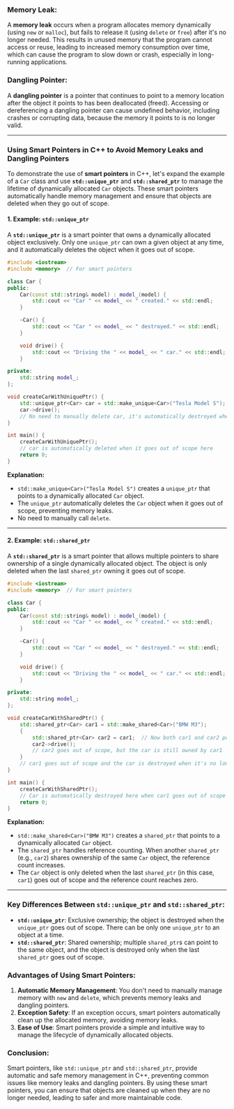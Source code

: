 ### Memory Leak:
A **memory leak** occurs when a program allocates memory dynamically (using `new` or `malloc`), but fails to release it (using `delete` or `free`) after it's no longer needed. This results in unused memory that the program cannot access or reuse, leading to increased memory consumption over time, which can cause the program to slow down or crash, especially in long-running applications.

### Dangling Pointer:
A **dangling pointer** is a pointer that continues to point to a memory location after the object it points to has been deallocated (freed). Accessing or dereferencing a dangling pointer can cause undefined behavior, including crashes or corrupting data, because the memory it points to is no longer valid.

---

### Using Smart Pointers in C++ to Avoid Memory Leaks and Dangling Pointers

To demonstrate the use of **smart pointers** in C++, let's expand the example of a `Car` class and use **`std::unique_ptr`** and **`std::shared_ptr`** to manage the lifetime of dynamically allocated `Car` objects. These smart pointers automatically handle memory management and ensure that objects are deleted when they go out of scope.

#### 1. Example: `std::unique_ptr`

A **`std::unique_ptr`** is a smart pointer that owns a dynamically allocated object exclusively. Only one `unique_ptr` can own a given object at any time, and it automatically deletes the object when it goes out of scope.

```cpp
#include <iostream>
#include <memory>  // For smart pointers

class Car {
public:
    Car(const std::string& model) : model_(model) {
        std::cout << "Car " << model_ << " created." << std::endl;
    }

    ~Car() {
        std::cout << "Car " << model_ << " destroyed." << std::endl;
    }

    void drive() {
        std::cout << "Driving the " << model_ << " car." << std::endl;
    }

private:
    std::string model_;
};

void createCarWithUniquePtr() {
    std::unique_ptr<Car> car = std::make_unique<Car>("Tesla Model S");
    car->drive();
    // No need to manually delete car, it's automatically destroyed when going out of scope.
}

int main() {
    createCarWithUniquePtr();
    // car is automatically deleted when it goes out of scope here
    return 0;
}
```

**Explanation:**
- `std::make_unique<Car>("Tesla Model S")` creates a `unique_ptr` that points to a dynamically allocated `Car` object.
- The `unique_ptr` automatically deletes the `Car` object when it goes out of scope, preventing memory leaks.
- No need to manually call `delete`.

---

#### 2. Example: `std::shared_ptr`

A **`std::shared_ptr`** is a smart pointer that allows multiple pointers to share ownership of a single dynamically allocated object. The object is only deleted when the last `shared_ptr` owning it goes out of scope.

```cpp
#include <iostream>
#include <memory>  // For smart pointers

class Car {
public:
    Car(const std::string& model) : model_(model) {
        std::cout << "Car " << model_ << " created." << std::endl;
    }

    ~Car() {
        std::cout << "Car " << model_ << " destroyed." << std::endl;
    }

    void drive() {
        std::cout << "Driving the " << model_ << " car." << std::endl;
    }

private:
    std::string model_;
};

void createCarWithSharedPtr() {
    std::shared_ptr<Car> car1 = std::make_shared<Car>("BMW M3");
    {
        std::shared_ptr<Car> car2 = car1;  // Now both car1 and car2 point to the same object
        car2->drive();
        // car2 goes out of scope, but the car is still owned by car1
    }
    // car1 goes out of scope and the car is destroyed when it's no longer referenced
}

int main() {
    createCarWithSharedPtr();
    // Car is automatically destroyed here when car1 goes out of scope
    return 0;
}
```

**Explanation:**
- `std::make_shared<Car>("BMW M3")` creates a `shared_ptr` that points to a dynamically allocated `Car` object.
- The `shared_ptr` handles reference counting. When another `shared_ptr` (e.g., `car2`) shares ownership of the same `Car` object, the reference count increases.
- The `Car` object is only deleted when the last `shared_ptr` (in this case, `car1`) goes out of scope and the reference count reaches zero.

---

### Key Differences Between `std::unique_ptr` and `std::shared_ptr`:
- **`std::unique_ptr`**: Exclusive ownership; the object is destroyed when the `unique_ptr` goes out of scope. There can be only one `unique_ptr` to an object at a time.
- **`std::shared_ptr`**: Shared ownership; multiple `shared_ptr`s can point to the same object, and the object is destroyed only when the last `shared_ptr` goes out of scope.

### Advantages of Using Smart Pointers:
1. **Automatic Memory Management**: You don't need to manually manage memory with `new` and `delete`, which prevents memory leaks and dangling pointers.
2. **Exception Safety**: If an exception occurs, smart pointers automatically clean up the allocated memory, avoiding memory leaks.
3. **Ease of Use**: Smart pointers provide a simple and intuitive way to manage the lifecycle of dynamically allocated objects.

### Conclusion:
Smart pointers, like `std::unique_ptr` and `std::shared_ptr`, provide automatic and safe memory management in C++, preventing common issues like memory leaks and dangling pointers. By using these smart pointers, you can ensure that objects are cleaned up when they are no longer needed, leading to safer and more maintainable code.